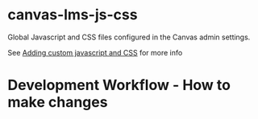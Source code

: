 # canvas-lms-js-css
Global Javascript and CSS files configured in the Canvas admin settings.

See [Adding custom javascript and CSS](https://guides.instructure.com/m/4214/l/41896-how-do-i-add-custom-javascript-and-css-files-to-my-account) for more info

# Development Workflow - How to make changes

